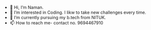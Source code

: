 - 👋 Hi, I’m Naman.
- 👀 I’m interested in Coding. I likw to take new challenges every time.
- 🌱 I’m currently pursuing my b.tech from NITUK.
- 📫 How to reach me- contact no. 9694467910

<!---
Naman1199github/Naman1199github is a ✨ special ✨ repository because its `README.md` (this file) appears on your GitHub profile.
You can click the Preview link to take a look at your changes.
--->
